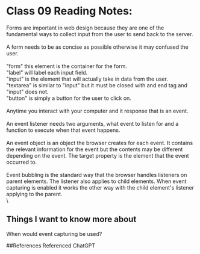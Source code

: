 # Class 09 Reading Notes:

Forms are important in web design because they are one of the fundamental ways to collect input from the user to send back to the server.\
\
A form needs to be as concise as possible otherwise it may confused the user.\
\
"form" this element is the container for the form.\
"label" will label each input field.\
"input" is the element that will actually take in data from the user.\
"textarea" is similar to "input" but it must be closed with and end tag and "input" does not.\
"button" is simply a button for the user to click on.\
\
Anytime you interact with your computer and it response that is an event.\
\
An event listener needs two arguments, what event to listen for and a function to execute when that event happens.\
\
An event object is an object the browser creates for each event. It contains the relevant information for the event but the contents may be different depending on the event. The target property is the element that the event occurred to.\
\
Event bubbling is the standard way that the browser handles listeners on parent elements. The listener also applies to child elements. When event capturing is enabled it works the other way with the child element's listener applying to the parent.\
\


## Things I want to know more about
When would event capturing be used?

##References
Referenced ChatGPT